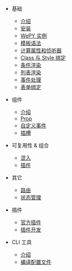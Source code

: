 - 基础

  - [介绍](base/intro.md)
  - [安装](base/install.md)
  - [WePY 实例](base/instance.md)
  - [模板语法](base/template.md)
  - [计算属性和侦听器](base/observe.md)
  - [Class 与 Style 绑定](base/class-style.md)
  - [条件渲染](base/addition.md)
  - [列表渲染](base/list.md)
  - [事件处理](base/event.md)
  - [表单绑定](base/form.md)

- 组件
  - [介绍](component/intro.md)
  - [Prop](component/prop.md)
  - [自定义事件](component/event.md)
  - [插槽](component/slot.md)

- 可复用性 & 组合

  - [混入](extension/mixin.md)
  - [插件](extension/plugin.md)

- 其它

  - [路由](others/route.md)
  - [状态管理](others/state.md)

- 插件
  
  - [官方插件](plugin/official.md)
  - [插件开发](plugin/development.md)

- CLI 工具

  - [介绍](cli/intro.md)
  - [编译配置文件](cli/config.md)
